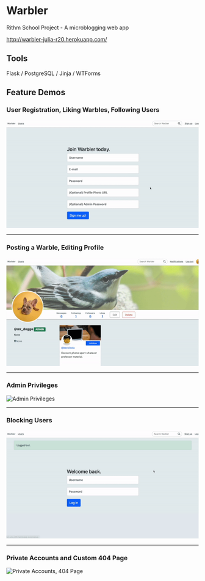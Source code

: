 # Warbler
Rithm School Project - A microblogging web app

http://warbler-julia-r20.herokuapp.com/

## Tools

Flask / PostgreSQL / Jinja / WTForms

## Feature Demos 

### User Registration, Liking Warbles, Following Users
![User Register, Liking, Following](https://github.com/juliahowes124/Warbler/blob/main/warbler-register-like-follow.gif)

-----------------------------------------------------------------------------------------------------------------------------------------------------------------
### Posting a Warble, Editing Profile
![Post Warble, Edit Profile](https://github.com/juliahowes124/Warbler/blob/main/warbler-warble-edit.gif)

-----------------------------------------------------------------------------------------------------------------------------------------------------------------
### Admin Privileges
![Admin Privileges](https://github.com/juliahowes124/Warbler/blob/main/warbler-admin.gif)

-----------------------------------------------------------------------------------------------------------------------------------------------------------------
### Blocking Users
![Blocking Users](https://github.com/juliahowes124/Warbler/blob/main/warbler-blocking.gif)

-----------------------------------------------------------------------------------------------------------------------------------------------------------------
### Private Accounts and Custom 404 Page
![Private Accounts, 404 Page](https://github.com/juliahowes124/Warbler/blob/main/warbler-private-404.gif)



